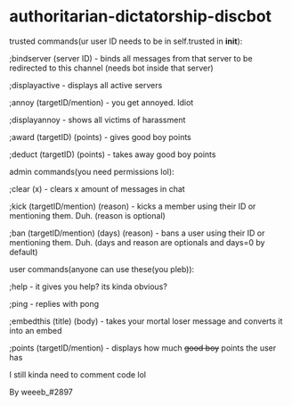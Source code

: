 # authoritarian-dictatorship-discbot

trusted commands(ur user ID needs to be in self.trusted in __init__):


;bindserver (server ID)                 - binds all messages from that server to be redirected to this channel (needs bot inside that server)

;displayactive                          - displays all active servers 

;annoy (targetID/mention)               - you get annoyed. Idiot

;displayannoy                           - shows all victims of harassment

;award (targetID) (points)              - gives good boy points

;deduct (targetID) (points)             - takes away good boy points



admin commands(you need permissions lol):


;clear (x)                              - clears x amount of messages in chat

;kick (targetID/mention) (reason)       - kicks a member using their ID or mentioning them. Duh. (reason is optional)

;ban (targetID/mention) (days) (reason) - bans a user using their ID or mentioning them. Duh. (days and reason are optionals and days=0 by default)


user commands(anyone can use these(you pleb)):


;help                                   - it gives you help? its kinda obvious?

;ping                                   - replies with pong

;embedthis (title) (body)               - takes your mortal loser message and converts it into an embed

;points (targetID/mention)              - displays how much ~~good boy~~ points the user has


I still kinda need to comment code lol

By weeeb_#2897
